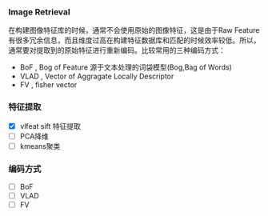### Image Retrieval

在构建图像特征库的时候，通常不会使用原始的图像特征，这是由于Raw Feature有很多冗余信息，而且维度过高在构建特征数据库和匹配的时候效率较低。所以，通常要对提取到的原始特征进行重新编码。比较常用的三种编码方式：
- BoF , Bog of Feature 源于文本处理的词袋模型(Bog,Bag of Words)
- VLAD , Vector of Aggragate Locally Descriptor
- FV , fisher vector

### 特征提取
- [x] vlfeat sift 特征提取
- [ ] PCA降维
- [ ] kmeans聚类

### 编码方式
- [ ] BoF
- [ ] VLAD
- [ ] FV